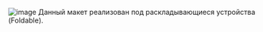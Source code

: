 ![image](https://github.com/Varyaa04/calculateMaket/assets/123052378/26c7329f-e5e6-4343-a5d1-d0e4a453819c)
Данный макет реализован под раскладывающиеся устройства (Foldable).
